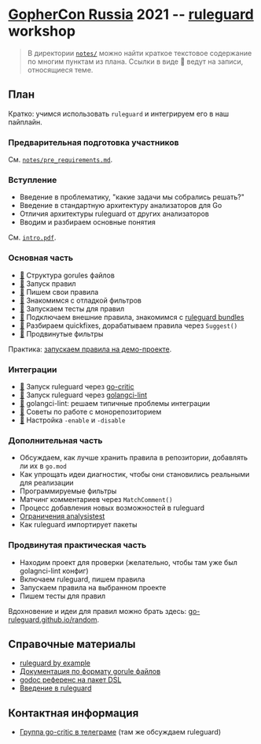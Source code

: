 # [GopherCon Russia](https://www.gophercon-russia.ru/) 2021 -- [ruleguard](https://github.com/quasilyte/go-ruleguard) workshop

> В директории [`notes/`](notes) можно найти краткое текстовое содержание по многим пунктам из плана.
> Ссылки в виде 📖 ведут на записи, относящиеся теме.

## План

Кратко: учимся использовать `ruleguard` и интегрируем его в наш пайплайн.

### Предварительная подготовка участников

См. [`notes/pre_requirements.md`](notes/pre_requirements.md).

### Вступление

* Введение в проблематику, "какие задачи мы собрались решать?"
* Введение в стандартную архитектуру анализаторов для Go
* Отличия архитектуры ruleguard от других анализаторов
* Вводим и разбираем основные понятия

См. [`intro.pdf`](intro.pdf).

### Основная часть

* [📖](notes/gorules_file.md) Структура gorules файлов
* [📖](notes/run_rules.md) Запуск правил
* [📖](notes/writing_rules.md) Пишем свои правила
* [📖](notes/filter_debug.md) Знакомимся с отладкой фильтров
* [📖](notes/testing_rules.md) Запускаем тесты для правил
* [📖](notes/bundles_intro.md) Подключаем внешние правила, знакомимся с [ruleguard bundles](https://quasilyte.dev/blog/post/ruleguard-modules/)
* [📖](notes/quickfix_intro.md) Разбираем quickfixes, дорабатываем правила через `Suggest()`
* [📖](notes/advanced_filters.md) Продвинутые фильтры

Практика: [запускаем правила на демо-проекте](notes/demo_project.md).

### Интеграции

* [📖](notes/gocritic_integration.md) Запуск ruleguard через [go-critic](https://github.com/go-critic/go-critic)
* [📖](notes/golangci_integration.md) Запуск ruleguard через [golangci-lint](https://github.com/golangci/golangci-lint)
* [📖](https://github.com/quasilyte/gophercon2021-ruleguard/blob/master/notes/golangci_integration.md#%D1%80%D0%B5%D1%88%D0%B5%D0%BD%D0%B8%D0%B5-%D0%BF%D1%80%D0%BE%D0%B1%D0%BB%D0%B5%D0%BC-%D0%B8%D0%BD%D1%82%D0%B5%D0%B3%D1%80%D0%B0%D1%86%D0%B8%D0%B8) golangci-lint: решаем типичные проблемы интеграции
* [📖](notes/monorepo_projects.md) Советы по работе с монорепозиторием
* [📖](notes/enable_disable.md) Настройка `-enable` и `-disable`

### Дополнительная часть

* Обсуждаем, как лучше хранить правила в репозитории, добавлять ли их в `go.mod`
* Как упрощать идеи диагностик, чтобы они становились реальными для реализации
* Программируемые фильтры
* Матчинг комментариев через `MatchComment()`
* Процесс добавления новых возможностей в ruleguard
* [Ограничения analysistest](https://github.com/golang/go/issues/37054)
* Как ruleguard импортирует пакеты

### Продвинутая практическая часть

* Находим проект для проверки (желательно, чтобы там уже был golagnci-lint конфиг)
* Включаем ruleguard, пишем правила
* Запускаем правила на выбранном проекте
* Пишем тесты для правил

Вдохновение и идеи для правил можно брать здесь: [go-ruleguard.github.io/random](https://go-ruleguard.github.io/random/).

## Справочные материалы

* [ruleguard by example](https://go-ruleguard.github.io/by-example/)
* [Документация по формату gorule файлов](https://github.com/quasilyte/go-ruleguard/blob/master/_docs/dsl.md)
* [godoc референс на пакет DSL](https://pkg.go.dev/github.com/quasilyte/go-ruleguard/dsl)
* [Введение в ruleguard](https://habr.com/ru/post/481696/)

## Контактная информация

* [Группа go-critic в телеграме](https://t.me/go_critic_ru) (там же обсуждаем ruleguard)
